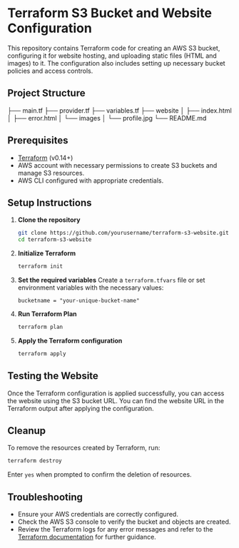 # Terraform S3 Bucket and Website Configuration

This repository contains Terraform code for creating an AWS S3 bucket, configuring it for website hosting, and uploading static files (HTML and images) to it. The configuration also includes setting up necessary bucket policies and access controls.

## Project Structure

├── main.tf
├── provider.tf
├── variables.tf
├── website
│ ├── index.html
│ ├── error.html
│ └── images
│ └── profile.jpg
└── README.md

## Prerequisites

- [Terraform](https://www.terraform.io/downloads.html) (v0.14+)
- AWS account with necessary permissions to create S3 buckets and manage S3 resources.
- AWS CLI configured with appropriate credentials.

## Setup Instructions

1. **Clone the repository**
    ```sh
    git clone https://github.com/yourusername/terraform-s3-website.git
    cd terraform-s3-website
    ```

2. **Initialize Terraform**
    ```sh
    terraform init
    ```

3. **Set the required variables**
    Create a `terraform.tfvars` file or set environment variables with the necessary values:
    ```plaintext
    bucketname = "your-unique-bucket-name"
    ```

4. **Run Terraform Plan**
    ```sh
    terraform plan
    ```

5. **Apply the Terraform configuration**
    ```sh
    terraform apply
    ```


## Testing the Website

Once the Terraform configuration is applied successfully, you can access the website using the S3 bucket URL. You can find the website URL in the Terraform output after applying the configuration.

## Cleanup

To remove the resources created by Terraform, run:
```sh
terraform destroy
```

Enter `yes` when prompted to confirm the deletion of resources.



## Troubleshooting

- Ensure your AWS credentials are correctly configured.
- Check the AWS S3 console to verify the bucket and objects are created.
- Review the Terraform logs for any error messages and refer to the [Terraform documentation](https://registry.terraform.io/providers/hashicorp/aws/latest/docs/resources/s3_bucket_website_configuration) for further guidance.

